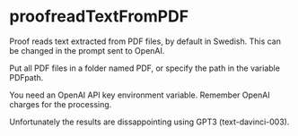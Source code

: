 # proofreadTextFromPDF
Proof reads text extracted from PDF files, by default in Swedish.
This can be changed in the prompt sent to OpenAI. 

Put all PDF files in a folder named PDF, or specify the path in the variable PDFpath.

You need an OpenAI API key environment variable. Remember OpenAI charges for the processing.

Unfortunately the results are dissappointing using GPT3 (text-davinci-003).